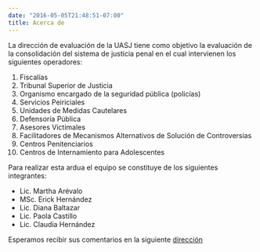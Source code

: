 ```yaml
---
date: "2016-05-05T21:48:51-07:00"
title: Acerca de
---
```


La dirección de evaluación de la UASJ tiene como objetivo la evaluación de la consolidación del sistema de justicia penal en el cual intervienen los siguientes operadores:

1. Fiscalías
2. Tribunal Superior de Justicia
3. Organismo encargado de la seguridad pública (policías)
4. Servicios Peiriciales
5. Unidades de Medidas Cautelares
6. Defensoría Pública
7. Asesores Victimales
8. Facilitadores de Mecanismos Alternativos de Solución de Controversias
9. Centros Penitenciarios
10. Centros de Internamiento para Adolescentes

Para realizar esta ardua el equipo se constituye de los siguientes integrantes:

* Lic. Martha Arévalo
* MSc. Erick Hernández
* Lic. Diana Baltazar
* Lic. Paola Castillo
* Lic. Claudia Hernández

Esperamos recibir sus comentarios en la siguiente [dirección](mailto:ehernandez@segob.gob.mx)
